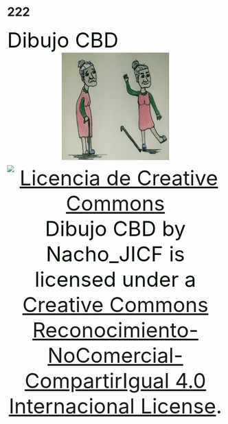 # 222
<HTML>
<head>
</head>
<body>

<font size=15>
<font color=wite >
<font face0"calibri"> Dibujo CBD </font>
<DIV ALIGN=center>
<IMG SRC="Dibujo CBD.jpg"width=250 height=250 alt="Dibujo CBD">
</body>
<BODYBGCOLOR "black">
<a rel="license" href="http://creativecommons.org/licenses/by-nc-sa/4.0/"><img alt="Licencia de Creative Commons" style="border-width:0" src="https://i.creativecommons.org/l/by-nc-sa/4.0/88x31.png" /></a><br /><span xmlns:dct="http://purl.org/dc/terms/" href="http://purl.org/dc/dcmitype/StillImage" property="dct:title" rel="dct:type">Dibujo CBD</span> by <span xmlns:cc="http://creativecommons.org/ns#" property="cc:attributionName">Nacho_JICF</span> is licensed under a <a rel="license" href="http://creativecommons.org/licenses/by-nc-sa/4.0/">Creative Commons Reconocimiento-NoComercial-CompartirIgual 4.0 Internacional License</a>.
</html>
